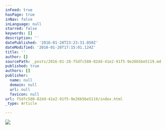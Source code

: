 ```yaml
---
inFeed: true
hasPage: true
inNav: false
inLanguage: null
starred: false
keywords: []
description: ''
datePublished: '2016-01-28T23:23:31.050Z'
dateModified: '2016-01-28T17:15:01.124Z'
title: ''
author: []
sourcePath: _posts/2016-01-28-f5dfc580-82dd-41e2-91f5-9e26b5be5119.md
published: true
authors: []
publisher:
  name: null
  domain: null
  url: null
  favicon: null
url: f5dfc580-82dd-41e2-91f5-9e26b5be5119/index.html
_type: Article

---
```

![](https://s3-us-west-2.amazonaws.com/the-grid-img/p/975fd380f6418bbd8db2ee95eaeb4992508f4306.jpg)